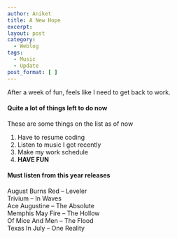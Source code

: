 ```yaml
---
author: Aniket
title: A New Hope
excerpt:
layout: post
category:
  - Weblog
tags:
  - Music
  - Update
post_format: [ ]
---
```

After a week of fun, feels like I need to get back to work.

#### Quite a lot of things left to do now

These are some things on the list as of now

1.  Have to resume coding
2.  Listen to music I got recently
3.  Make my work schedule
4.  **HAVE FUN**

#### Must listen from this year releases

August Burns Red – Leveler  
Trivium – In Waves  
Ace Augustine – The Absolute  
Memphis May Fire – The Hollow  
Of Mice And Men – The Flood  
Texas In July – One Reality